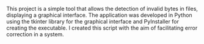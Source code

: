 This project is a simple tool that allows the detection of invalid bytes in files, displaying a graphical interface. The application was developed in Python using the tkinter library for the graphical interface and PyInstaller for creating the executable. I created this script with the aim of facilitating error correction in a system.
